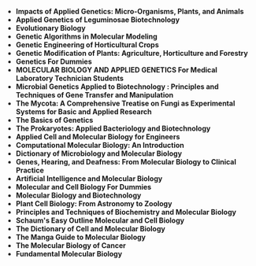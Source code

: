 <ul>
                                <li><b><a target="_blank" href="https://github.com/manjunath5496/Immunology-Books/blob/master/im(1).pdf" style="text-decoration:none;">Impacts of Applied Genetics: Micro-Organisms, Plants, and Animals </a></b></li>
                                <li><b><a target="_blank" href="https://github.com/manjunath5496/Immunology-Books/blob/master/im(2).pdf" style="text-decoration:none;">Applied Genetics of Leguminosae Biotechnology</a></b></li>
                                <li><b><a target="_blank" href="https://github.com/manjunath5496/Immunology-Books/blob/master/im(3).pdf" style="text-decoration:none;">Evolutionary Biology</a></b></li>
 <li><b><a target="_blank" href="https://github.com/manjunath5496/Immunology-Books/blob/master/im(4).pdf" style="text-decoration:none;">Genetic Algorithms in Molecular Modeling </a></b></li>                              
<li><b><a target="_blank" href="https://github.com/manjunath5496/Immunology-Books/blob/master/im(5).pdf" style="text-decoration:none;">Genetic Engineering of Horticultural Crops </a></b></li>
                                
 <li><b><a target="_blank" href="https://github.com/manjunath5496/Immunology-Books/blob/master/im(6).pdf" style="text-decoration:none;">Genetic Modification of Plants: Agriculture, Horticulture and Forestry</a></b></li>
                          
<li><b><a target="_blank" href="https://github.com/manjunath5496/Immunology-Books/blob/master/im(7).pdf" style="text-decoration:none;">Genetics For Dummies </a></b></li>
                                <li><b><a target="_blank" href="https://github.com/manjunath5496/Immunology-Books/blob/master/im(8).pdf" style="text-decoration:none;">MOLECULAR BIOLOGY AND APPLIED GENETICS For Medical Laboratory Technician Students</a></b></li>
                                <li><b><a target="_blank" href="https://github.com/manjunath5496/Immunology-Books/blob/master/im(9).pdf" style="text-decoration:none;">Microbial Genetics Applied to Biotechnology : Principles and Techniques of Gene Transfer and Manipulation</a></b></li>
                                
<li><b><a target="_blank" href="https://github.com/manjunath5496/Immunology-Books/blob/master/im(10).pdf" style="text-decoration:none;">The Mycota: A Comprehensive Treatise on Fungi as Experimental Systems for Basic and Applied Research</a></b></li>  
        
<li><b><a target="_blank" href="https://github.com/manjunath5496/Immunology-Books/blob/master/im(11).pdf" style="text-decoration:none;">The Basics of Genetics </a></b></li>
                                <li><b><a target="_blank" href="https://github.com/manjunath5496/Immunology-Books/blob/master/im(12).pdf" style="text-decoration:none;">The Prokaryotes: Applied Bacteriology and Biotechnology</a></b></li>
                                
<li><b><a target="_blank" href="https://github.com/manjunath5496/Immunology-Books/blob/master/im(13).pdf" style="text-decoration:none;"> Applied Cell and Molecular Biology for Engineers</a></b></li>                               
                                
                                          
 <li><b><a target="_blank" href="https://github.com/manjunath5496/Immunology-Books/blob/master/im(14).pdf" style="text-decoration:none;">Computational Molecular Biology: An Introduction</a></b></li> 
 <li><b><a target="_blank" href="https://github.com/manjunath5496/Immunology-Books/blob/master/im(15).pdf" style="text-decoration:none;">Dictionary of Microbiology and Molecular Biology</a></b></li>

  
 <li><b><a target="_blank" href="https://github.com/manjunath5496/Immunology-Books/blob/master/im(16).pdf" style="text-decoration:none;">Genes, Hearing, and Deafness: From Molecular Biology to Clinical Practice</a></b></li>
                                <li><b><a target="_blank" href="https://github.com/manjunath5496/Immunology-Books/blob/master/im(17).pdf" style="text-decoration:none;">Artificial Intelligence and Molecular Biology</a></b></li>
      <li><b><a target="_blank" href="https://github.com/manjunath5496/Immunology-Books/blob/master/im(18).pdf" style="text-decoration:none;">Molecular and Cell Biology For Dummies</a></b></li>                               
                                                       
 <li><b><a target="_blank" href="https://github.com/manjunath5496/Immunology-Books/blob/master/im(19).pdf" style="text-decoration:none;">Molecular Biology and Biotechnology</a></b></li> 
 <li><b><a target="_blank" href="https://github.com/manjunath5496/Immunology-Books/blob/master/im(20).pdf" style="text-decoration:none;">Plant Cell Biology: From Astronomy to Zoology</a></b></li>

  
 <li><b><a target="_blank" href="https://github.com/manjunath5496/Immunology-Books/blob/master/im(21).pdf" style="text-decoration:none;">Principles and Techniques of Biochemistry and Molecular Biology</a></b></li>
                                <li><b><a target="_blank" href="https://github.com/manjunath5496/Immunology-Books/blob/master/im(22).pdf" style="text-decoration:none;">Schaum's Easy Outline Molecular and Cell Biology</a></b></li>
      <li><b><a target="_blank" href="https://github.com/manjunath5496/Immunology-Books/blob/master/im(23).pdf" style="text-decoration:none;">The Dictionary of Cell and Molecular Biology</a></b></li>  
      
  <li><b><a target="_blank" href="https://github.com/manjunath5496/Immunology-Books/blob/master/im(24).pdf" style="text-decoration:none;">The Manga Guide to Molecular Biology</a></b></li>
                                <li><b><a target="_blank" href="https://github.com/manjunath5496/Immunology-Books/blob/master/im(25).pdf" style="text-decoration:none;">The Molecular Biology of Cancer</a></b></li>
      <li><b><a target="_blank" href="https://github.com/manjunath5496/Immunology-Books/blob/master/im(26).pdf" style="text-decoration:none;">Fundamental Molecular Biology</a></b></li>          
                               
 
 </ul>
